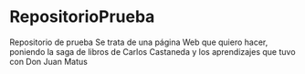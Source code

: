 # RepositorioPrueba
Repositorio de prueba
Se trata de una página Web que quiero hacer, poniendo la saga de libros de Carlos Castaneda y los aprendizajes que tuvo con Don Juan Matus
